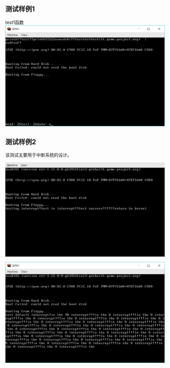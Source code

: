## 测试样例1
test1函数
![](figure/2018-05-21-14-01-46.png)


## 测试样例2

该测试主要用于中断系统的设计。

![](figure/2018-05-21-14-07-26.png)


![](figure/2018-05-22-09-02-01.png)